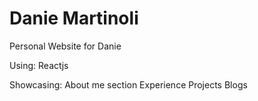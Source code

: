 # Danie Martinoli
Personal Website for Danie 

Using: Reactjs

Showcasing:
About me section
Experience
Projects
Blogs
